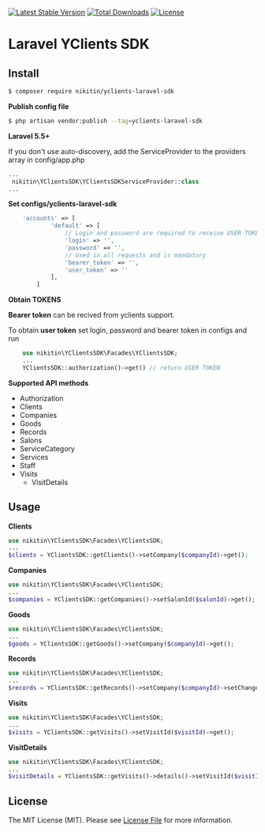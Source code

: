 [![Latest Stable Version](https://poser.pugx.org/nikitin/yclients-laravel-sdk/v/stable)](https://packagist.org/packages/nikitin/yclients-laravel-sdk)
[![Total Downloads](https://poser.pugx.org/nikitin/yclients-laravel-sdk/downloads)](https://packagist.org/packages/nikitin/yclients-laravel-sdk)
[![License](https://poser.pugx.org/nikitin/yclients-laravel-sdk/license)](https://packagist.org/packages/nikitin/yclients-laravel-sdk)

# Laravel YClients SDK


## Install

``` bash
$ composer require nikitin/yclients-laravel-sdk
```

**Publish config file**

``` bash
$ php artisan vendor:publish --tag=yclients-laravel-sdk
```

**Laravel 5.5+**

If you don't use auto-discovery, add the ServiceProvider to the providers array in config/app.php

``` php
...
 nikitin\YClientsSDK\YClientsSDKServiceProvider::class
...
```

**Set configs/yclients-laravel-sdk**

``` php
    'accounts' => [
            'default' => [
                // Login and password are required to receive USER TOKEN. If you have these then you do not have to fill in these fields
                'login' => '',
                'password' => '',
                // Used in all requests and is mandatory
                'bearer_token' => '',
                'user_token' => ''
            ],
        ]
```
**Obtain TOKENS**

**Bearer token** can be recived from yclients support.

To obtain **user token** set login, password and bearer token in configs and run

``` php
    use nikitin\YClientsSDK\Facades\YClientsSDK;
    ...
    YClientsSDK::authorization()->get() // return USER TOKEN
```

**Supported API methods**
  - Authorization
  - Clients
  - Companies
  - Goods
  - Records
  - Salons
  - ServiceCategory
  - Services
  - Staff
  - Visits
    - VisitDetails

## Usage

**Clients**
``` php
use nikitin\YClientsSDK\Facades\YClientsSDK;
...
$clients = YClientsSDK::getClients()->setCompany($companyId)->get();
```
**Companies**
``` php
use nikitin\YClientsSDK\Facades\YClientsSDK;
...
$companies = YClientsSDK::getCompanies()->setSalonId($salonId)->get();
```
**Goods**
``` php
use nikitin\YClientsSDK\Facades\YClientsSDK;
...
$goods = YClientsSDK::getGoods()->setCompany($companyId)->get();
```
**Records**

``` php
use nikitin\YClientsSDK\Facades\YClientsSDK;
...
$records = YClientsSDK::getRecords()->setCompany($companyId)->setChangedAfter(Carbon::today())->get();
```
**Visits**
``` php
use nikitin\YClientsSDK\Facades\YClientsSDK;
...
$visits = YClientsSDK::getVisits()->setVisitId($visitId)->get();
```
**VisitDetails**
``` php
use nikitin\YClientsSDK\Facades\YClientsSDK;
...
$visitDetails = YClientsSDK::getVisits()->details()->setVisitId($visitId)->setSalonId($salonId)->setRecordId($recordId)->get();
```

## License

The MIT License (MIT). Please see [License File](LICENSE.md) for more information.
